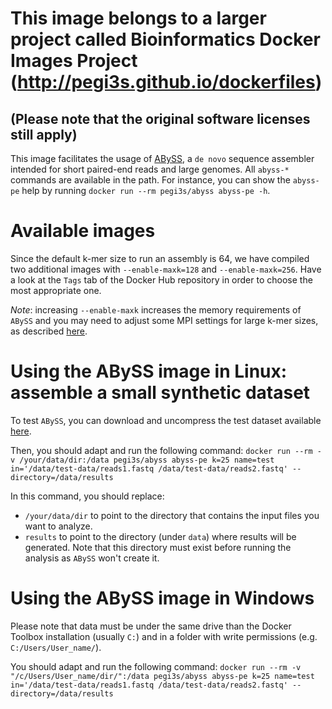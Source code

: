 # This image belongs to a larger project called Bioinformatics Docker Images Project (http://pegi3s.github.io/dockerfiles)
## (Please note that the original software licenses still apply)

This image facilitates the usage of [ABySS](https://github.com/bcgsc/abyss), a `de novo` sequence assembler intended for short paired-end reads and large genomes. All `abyss-*` commands are available in the path. For instance, you can show the `abyss-pe` help by running `docker run --rm pegi3s/abyss abyss-pe -h`.

# Available images
Since the default k-mer size to run an assembly is 64, we have compiled two additional images with `--enable-maxk=128` and `--enable-maxk=256`. Have a look at the `Tags` tab of the Docker Hub repository in order to choose the most appropriate one.

*Note*: increasing `--enable-maxk` increases the memory requirements of `ABySS` and you may need to adjust some MPI settings for large k-mer sizes, as described [here](https://github.com/bcgsc/abyss/wiki/ABySS-Users-FAQ#2-my-abyss-assembly-jobs-hang-when-i-run-them-with-high-k-values-eg-k250). 

# Using the ABySS image in Linux: assemble a small synthetic dataset

To test `ABySS`, you can download and uncompress the test dataset available [here](http://www.bcgsc.ca/platform/bioinfo/software/abyss/releases/1.3.4/test-data.tar.gz).

Then, you should adapt and run the following command: `docker run --rm -v /your/data/dir:/data pegi3s/abyss abyss-pe k=25 name=test in='/data/test-data/reads1.fastq /data/test-data/reads2.fastq' --directory=/data/results`

In this command, you should replace:
- `/your/data/dir` to point to the directory that contains the input files you want to analyze.
- `results` to point to the directory (under `data`) where results will be generated. Note that this directory must exist before running the analysis as `ABySS` won't create it.

# Using the ABySS image in Windows

Please note that data must be under the same drive than the Docker Toolbox installation (usually `C:`) and in a folder with write permissions (e.g. `C:/Users/User_name/`).

You should adapt and run the following command: `docker run --rm -v "/c/Users/User_name/dir/":/data pegi3s/abyss abyss-pe k=25 name=test in='/data/test-data/reads1.fastq /data/test-data/reads2.fastq' --directory=/data/results`

